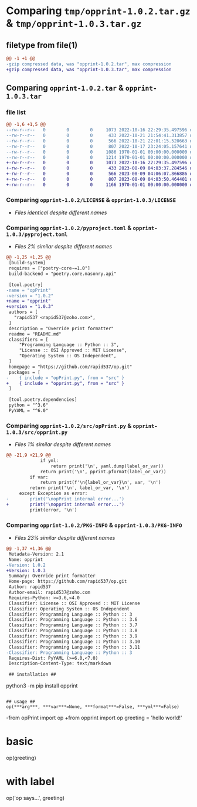 # Comparing `tmp/opprint-1.0.2.tar.gz` & `tmp/opprint-1.0.3.tar.gz`

## filetype from file(1)

```diff
@@ -1 +1 @@
-gzip compressed data, was "opprint-1.0.2.tar", max compression
+gzip compressed data, was "opprint-1.0.3.tar", max compression
```

## Comparing `opprint-1.0.2.tar` & `opprint-1.0.3.tar`

### file list

```diff
@@ -1,6 +1,5 @@
--rw-r--r--   0        0        0     1073 2022-10-16 22:29:35.497596 opprint-1.0.2/LICENSE
--rw-r--r--   0        0        0      433 2022-10-21 21:54:41.313857 opprint-1.0.2/README.md
--rw-r--r--   0        0        0      566 2022-10-21 22:01:15.520663 opprint-1.0.2/pyproject.toml
--rw-r--r--   0        0        0      807 2022-10-17 23:24:05.157641 opprint-1.0.2/src/opPrint.py
--rw-r--r--   0        0        0     1086 1970-01-01 00:00:00.000000 opprint-1.0.2/setup.py
--rw-r--r--   0        0        0     1214 1970-01-01 00:00:00.000000 opprint-1.0.2/PKG-INFO
+-rw-r--r--   0        0        0     1073 2022-10-16 22:29:35.497596 opprint-1.0.3/LICENSE
+-rw-r--r--   0        0        0      433 2023-08-09 04:03:37.284546 opprint-1.0.3/README.md
+-rw-r--r--   0        0        0      566 2023-08-09 04:06:07.866886 opprint-1.0.3/pyproject.toml
+-rw-r--r--   0        0        0      807 2023-08-09 04:03:50.464401 opprint-1.0.3/src/opprint.py
+-rw-r--r--   0        0        0     1166 1970-01-01 00:00:00.000000 opprint-1.0.3/PKG-INFO
```

### Comparing `opprint-1.0.2/LICENSE` & `opprint-1.0.3/LICENSE`

 * *Files identical despite different names*

### Comparing `opprint-1.0.2/pyproject.toml` & `opprint-1.0.3/pyproject.toml`

 * *Files 2% similar despite different names*

```diff
@@ -1,25 +1,25 @@
 [build-system]
 requires = ["poetry-core~=1.0"]
 build-backend = "poetry.core.masonry.api"
 
 [tool.poetry]
-name = "opPrint"
-version = "1.0.2"
+name = "opprint"
+version = "1.0.3"
 authors = [
   "rapid537 <rapid537@zoho.com>",
 ]
 description = "Override print formatter"
 readme = "README.md"
 classifiers = [
     "Programming Language :: Python :: 3",
     "License :: OSI Approved :: MIT License",
     "Operating System :: OS Independent",
 ]
 homepage = "https://github.com/rapid537/op.git"
 packages = [
-    { include = "opPrint.py", from = "src" }
+    { include = "opprint.py", from = "src" }
 ]
 
 [tool.poetry.dependencies]
 python = "^3.6"
 PyYAML = "^6.0"
```

### Comparing `opprint-1.0.2/src/opPrint.py` & `opprint-1.0.3/src/opprint.py`

 * *Files 1% similar despite different names*

```diff
@@ -21,9 +21,9 @@
             if yml:
                 return print('\n', yaml.dump(label_or_var))
             return print('\n', pprint.pformat(label_or_var))
         if var:
             return print(f'\n{label_or_var}\n', var, '\n')
         return print('\n', label_or_var, '\n')
     except Exception as error:
-        print('\nopPrint internal error...')
+        print('\nopprint internal error...')
         print(error, '\n')
```

### Comparing `opprint-1.0.2/PKG-INFO` & `opprint-1.0.3/PKG-INFO`

 * *Files 23% similar despite different names*

```diff
@@ -1,37 +1,36 @@
 Metadata-Version: 2.1
 Name: opprint
-Version: 1.0.2
+Version: 1.0.3
 Summary: Override print formatter
 Home-page: https://github.com/rapid537/op.git
 Author: rapid537
 Author-email: rapid537@zoho.com
 Requires-Python: >=3.6,<4.0
 Classifier: License :: OSI Approved :: MIT License
 Classifier: Operating System :: OS Independent
 Classifier: Programming Language :: Python :: 3
 Classifier: Programming Language :: Python :: 3.6
 Classifier: Programming Language :: Python :: 3.7
 Classifier: Programming Language :: Python :: 3.8
 Classifier: Programming Language :: Python :: 3.9
 Classifier: Programming Language :: Python :: 3.10
 Classifier: Programming Language :: Python :: 3.11
-Classifier: Programming Language :: Python :: 3
 Requires-Dist: PyYAML (>=6.0,<7.0)
 Description-Content-Type: text/markdown
 
 ## installation ##
 ```
 python3 -m pip install opprint
 ```
 
 ## usage ##
 op(***arg***, ***var***=None, ***format***=False, ***yml***=False)
 ```
-from opPrint import op
+from opprint import op
 greeting = 'hello world!'
 
 # basic
 op(greeting)
 
 # with label
 op('op says...', greeting)
```

